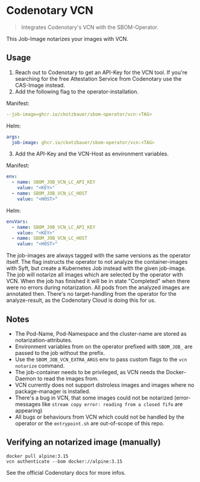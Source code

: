 
# Codenotary VCN

> Integrates Codenotary's VCN with the SBOM-Operator.

This Job-Image notarizes your images with VCN.

## Usage

1. Reach out to Codenotary to get an API-Key for the VCN tool. If you're searching for the free Attestation Service from Codenotary
use the CAS-Image instead.
2. Add the following flag to the operator-installation.

Manifest:
```yaml
--job-image=ghcr.io/ckotzbauer/sbom-operator/vcn:<TAG>
```

Helm:
```yaml
args:
  job-image: ghcr.io/ckotzbauer/sbom-operator/vcn:<TAG>
```

3. Add the API-Key and the VCN-Host as environment variables.

Manifest:
```yaml
env:
  - name: SBOM_JOB_VCN_LC_API_KEY
    value: "<KEY>"
  - name: SBOM_JOB_VCN_LC_HOST
    value: "<HOST>"
```

Helm:
```yaml
envVars:
  - name: SBOM_JOB_VCN_LC_API_KEY
    value: "<KEY>"
  - name: SBOM_JOB_VCN_LC_HOST
    value: "<HOST>"
```


The job-images are always tagged with the same versions as the operator itself.
The flag instructs the operator to not analyze the container-images with Syft, but create a Kubernetes Job instead with the given job-image.
The job will notarize all images which are selected by the operator with VCN. When the job has finished it will be in state "Completed"
when there were no errors during notarization. All pods from the analyzed images are annotated then. There's no target-handling from the operator
for the analyze-result, as the Codenotary Cloud is doing this for us.

## Notes

- The Pod-Name, Pod-Namespace and the cluster-name are stored as notarization-attributes.
- Environment variables from on the operator prefixed with `SBOM_JOB_` are passed to the job without the prefix.
- Use the `SBOM_JOB_VCN_EXTRA_ARGS` env to pass custom flags to the `vcn notarize` command.
- The job-container needs to be privileged, as VCN needs the Docker-Daemon to read the images from.
- VCN currently does not support distroless images and images where no package-manager is installed.
- There's a bug in VCN, that some images could not be notarized (error-messages like `stream copy error: reading from a closed fifo` are appearing)
- All bugs or behaviours from VCN which could not be handled by the operator or the `entrypoint.sh` are out-of-scope of this repo.

## Verifying an notarized image (manually)

```
docker pull alpine:3.15
vcn authenticate --bom docker://alpine:3.15
```

See the official Codenotary docs for more infos.
